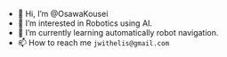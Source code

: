 - 👋 Hi, I’m @OsawaKousei
- 👀 I’m interested in Robotics using AI.
- 🌱 I’m currently learning automatically robot navigation.
- 📫 How to reach me `jwithelis@gmail.com`

<!---
OsawaKousei/OsawaKousei is a ✨ special ✨ repository because its `README.md` (this file) appears on your GitHub profile.
You can click the Preview link to take a look at your changes.
--->
